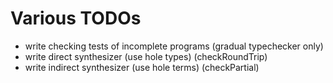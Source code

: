 # Various TODOs
* write checking tests of incomplete programs (gradual typechecker only)
* write direct synthesizer    (use hole types)  (checkRoundTrip)
* write indirect synthesizer  (use hole terms)  (checkPartial)